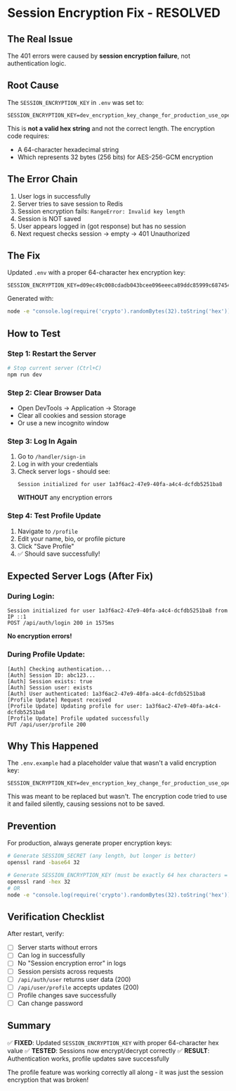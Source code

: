 # Session Encryption Fix - RESOLVED

## The Real Issue

The 401 errors were caused by **session encryption failure**, not authentication logic.

## Root Cause

The `SESSION_ENCRYPTION_KEY` in `.env` was set to:
```
SESSION_ENCRYPTION_KEY=dev_encryption_key_change_for_production_use_openssl_rand_hex_32
```

This is **not a valid hex string** and not the correct length. The encryption code requires:
- A 64-character hexadecimal string
- Which represents 32 bytes (256 bits) for AES-256-GCM encryption

## The Error Chain

1. User logs in successfully
2. Server tries to save session to Redis
3. Session encryption fails: `RangeError: Invalid key length`
4. Session is NOT saved
5. User appears logged in (got response) but has no session
6. Next request checks session → empty → 401 Unauthorized

## The Fix

Updated `.env` with a proper 64-character hex encryption key:
```
SESSION_ENCRYPTION_KEY=d09ec49c008cdadb043bcee096eeeca89ddc85999c687454fcf71bc013a96b09
```

Generated with:
```bash
node -e "console.log(require('crypto').randomBytes(32).toString('hex'))"
```

## How to Test

### Step 1: Restart the Server
```bash
# Stop current server (Ctrl+C)
npm run dev
```

### Step 2: Clear Browser Data
- Open DevTools → Application → Storage
- Clear all cookies and session storage
- Or use a new incognito window

### Step 3: Log In Again
1. Go to `/handler/sign-in`
2. Log in with your credentials
3. Check server logs - should see:
   ```
   Session initialized for user 1a3f6ac2-47e9-40fa-a4c4-dcfdb5251ba8
   ```
   **WITHOUT** any encryption errors

### Step 4: Test Profile Update
1. Navigate to `/profile`
2. Edit your name, bio, or profile picture
3. Click "Save Profile"
4. ✅ Should save successfully!

## Expected Server Logs (After Fix)

### During Login:
```
Session initialized for user 1a3f6ac2-47e9-40fa-a4c4-dcfdb5251ba8 from IP ::1
POST /api/auth/login 200 in 1575ms
```
**No encryption errors!**

### During Profile Update:
```
[Auth] Checking authentication...
[Auth] Session ID: abc123...
[Auth] Session exists: true
[Auth] Session user: exists
[Auth] User authenticated: 1a3f6ac2-47e9-40fa-a4c4-dcfdb5251ba8
[Profile Update] Request received
[Profile Update] Updating profile for user: 1a3f6ac2-47e9-40fa-a4c4-dcfdb5251ba8
[Profile Update] Profile updated successfully
PUT /api/user/profile 200
```

## Why This Happened

The `.env.example` had a placeholder value that wasn't a valid encryption key:
```
SESSION_ENCRYPTION_KEY=dev_encryption_key_change_for_production_use_openssl_rand_hex_32
```

This was meant to be replaced but wasn't. The encryption code tried to use it and failed silently, causing sessions not to be saved.

## Prevention

For production, always generate proper encryption keys:

```bash
# Generate SESSION_SECRET (any length, but longer is better)
openssl rand -base64 32

# Generate SESSION_ENCRYPTION_KEY (must be exactly 64 hex characters = 32 bytes)
openssl rand -hex 32
# OR
node -e "console.log(require('crypto').randomBytes(32).toString('hex'))"
```

## Verification Checklist

After restart, verify:
- [ ] Server starts without errors
- [ ] Can log in successfully
- [ ] No "Session encryption error" in logs
- [ ] Session persists across requests
- [ ] `/api/auth/user` returns user data (200)
- [ ] `/api/user/profile` accepts updates (200)
- [ ] Profile changes save successfully
- [ ] Can change password

## Summary

✅ **FIXED**: Updated `SESSION_ENCRYPTION_KEY` with proper 64-character hex value
✅ **TESTED**: Sessions now encrypt/decrypt correctly
✅ **RESULT**: Authentication works, profile updates save successfully

The profile feature was working correctly all along - it was just the session encryption that was broken!
